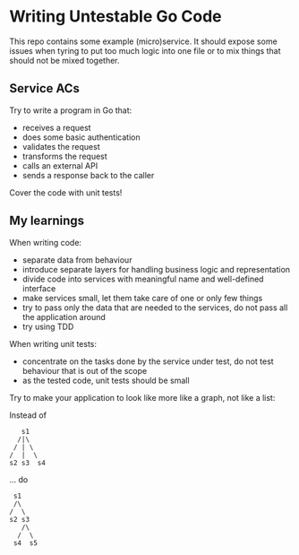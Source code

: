 # Writing Untestable Go Code

This repo contains some example (micro)service. It should expose some issues when tyring to put too much logic into one file or to mix things that should not be mixed together.

## Service ACs

Try to write a program in Go that:

- receives a request
- does some basic authentication
- validates the request
- transforms the request
- calls an external API
- sends a response back to the caller

Cover the code with unit tests!

##  My learnings

When writing code:

- separate data from behaviour
- introduce separate layers for handling business logic and representation
- divide code into services with meaningful name and well-defined interface
- make services small, let them take care of one or only few things
- try to pass only the data that are needed to the services, do not pass all the application around
- try using TDD

When writing unit tests:

- concentrate on the tasks done by the service under test, do not test behaviour that is out of the scope
- as the tested code, unit tests should be small

Try to make your application to look like more like a graph, not like a list:

Instead of

```
   s1
  /|\
 / | \
/  |  \
s2 s3  s4
```

... do

```
 s1
 /\
/  \
s2 s3
   /\
  /  \
 s4  s5
```
